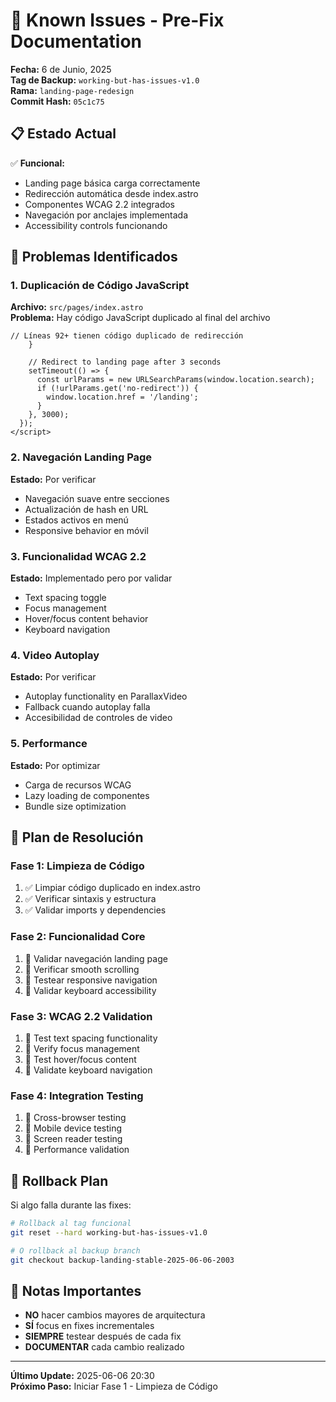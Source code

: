 # 🚨 Known Issues - Pre-Fix Documentation

**Fecha:** 6 de Junio, 2025  
**Tag de Backup:** `working-but-has-issues-v1.0`  
**Rama:** `landing-page-redesign`  
**Commit Hash:** `05c1c75`

## 📋 Estado Actual

✅ **Funcional:**
- Landing page básica carga correctamente
- Redirección automática desde index.astro
- Componentes WCAG 2.2 integrados
- Navegación por anclajes implementada
- Accessibility controls funcionando

## 🐛 Problemas Identificados

### 1. **Duplicación de Código JavaScript**
**Archivo:** `src/pages/index.astro`  
**Problema:** Hay código JavaScript duplicado al final del archivo
```astro
// Líneas 92+ tienen código duplicado de redirección
    }
    
    // Redirect to landing page after 3 seconds
    setTimeout(() => {
      const urlParams = new URLSearchParams(window.location.search);
      if (!urlParams.get('no-redirect')) {
        window.location.href = '/landing';
      }
    }, 3000);
  });
</script>
```

### 2. **Navegación Landing Page**
**Estado:** Por verificar
- Navegación suave entre secciones
- Actualización de hash en URL
- Estados activos en menú
- Responsive behavior en móvil

### 3. **Funcionalidad WCAG 2.2**
**Estado:** Implementado pero por validar
- Text spacing toggle
- Focus management
- Hover/focus content behavior
- Keyboard navigation

### 4. **Video Autoplay**
**Estado:** Por verificar
- Autoplay functionality en ParallaxVideo
- Fallback cuando autoplay falla
- Accesibilidad de controles de video

### 5. **Performance**
**Estado:** Por optimizar
- Carga de recursos WCAG
- Lazy loading de componentes
- Bundle size optimization

## 🎯 Plan de Resolución

### **Fase 1: Limpieza de Código**
1. ✅ Limpiar código duplicado en index.astro
2. ✅ Verificar sintaxis y estructura
3. ✅ Validar imports y dependencies

### **Fase 2: Funcionalidad Core**
1. 🔄 Validar navegación landing page
2. 🔄 Verificar smooth scrolling
3. 🔄 Testear responsive navigation
4. 🔄 Validar keyboard accessibility

### **Fase 3: WCAG 2.2 Validation**
1. 🔄 Test text spacing functionality
2. 🔄 Verify focus management
3. 🔄 Test hover/focus content
4. 🔄 Validate keyboard navigation

### **Fase 4: Integration Testing**
1. 🔄 Cross-browser testing
2. 🔄 Mobile device testing
3. 🔄 Screen reader testing
4. 🔄 Performance validation

## 🚨 Rollback Plan

Si algo falla durante las fixes:

```bash
# Rollback al tag funcional
git reset --hard working-but-has-issues-v1.0

# O rollback al backup branch
git checkout backup-landing-stable-2025-06-06-2003
```

## 📝 Notas Importantes

- **NO** hacer cambios mayores de arquitectura
- **SÍ** focus en fixes incrementales
- **SIEMPRE** testear después de cada fix
- **DOCUMENTAR** cada cambio realizado

---

**Último Update:** 2025-06-06 20:30  
**Próximo Paso:** Iniciar Fase 1 - Limpieza de Código
